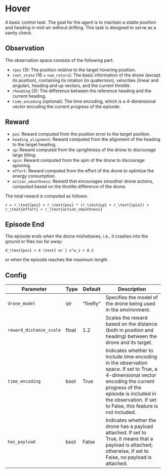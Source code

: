 Hover
=====


A basic control task. The goal for the agent is to maintain a stable
position and heading in mid-air without drifting. This task is designed
to serve as a sanity check.

## Observation
The observation space consists of the following part:

- `rpos` (3): The position relative to the target hovering position.
- `root_state` (16 + `num_rotors`): The basic information of the drone (except its position),
containing its rotation (in quaternion), velocities (linear and angular),
heading and up vectors, and the current throttle.
- `rheading` (3): The difference between the reference heading and the current heading.
- `time_encoding` (optional): The time encoding, which is a 4-dimensional vector encoding the current
progress of the episode.

## Reward
- `pos`: Reward computed from the position error to the target position.
- `heading_alignment`: Reward computed from the alignment of the heading to the target heading.
- `up`: Reward computed from the uprightness of the drone to discourage large tilting.
- `spin`: Reward computed from the spin of the drone to discourage spinning.
- `effort`: Reward computed from the effort of the drone to optimize the
energy consumption.
- `action_smoothness`: Reward that encourages smoother drone actions, computed based on the throttle difference of the drone.

The total reward is computed as follows:

```{math}
r = r_\text{pos} + r_\text{pos} * (r_\text{up} + r_\text{spin}) + r_\text{effort} + r_\text{action_smoothness}
```

## Episode End
The episode ends when the drone mishebaves, i.e., it crashes into the ground or flies too far away:

```{math}
d_\text{pos} > 4 \text{ or } x^w_z < 0.2
```

or when the episode reaches the maximum length.


## Config

| Parameter               | Type  | Default   | Description |
|-------------------------|-------|-----------|-------------|
| `drone_model`           | str   | "firefly" | Specifies the model of the drone being used in the environment. |
| `reward_distance_scale` | float | 1.2       | Scales the reward based on the distance (both in position and heading) between the drone and its target. |
| `time_encoding`         | bool  | True      | Indicates whether to include time encoding in the observation space. If set to True, a 4-dimensional vector encoding the current progress of the episode is included in the observation. If set to False, this feature is not included. |
| `has_payload`           | bool  | False     | Indicates whether the drone has a payload attached. If set to True, it means that a payload is attached; otherwise, if set to False, no payload is attached. |



